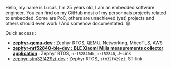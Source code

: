 Hello, my name is Lucas, I'm 25 years old, I am an embedded software engineer. You can find on my GitHub most of my personnals projects related to embedded. Some are PoC, others are unachieved (yet) projects and others should even work ! And somehow documentated. 😃

Quick access : 
- **[zephyr-qemu-dev](https://github.com/lucasdietrich/zephyr-qemu-dev)** : Zephyr RTOS, QEMU, Networking, MbedTLS, AWS
- **[zephyr-nrf52840-ble-dev : BLE Xiaomi Mijia measurements collector application](https://github.com/lucasdietrich/zephyr-nrf52840-ble-dev)** : Zephyr RTOS, `nrf52840dk_nrf52840`, J-Link
- [zephyr-stm32f429zi-dev](https://github.com/lucasdietrich/stm32f429zi-dev) : Zephyr RTOS, `stm32f429zi`, ST-link
